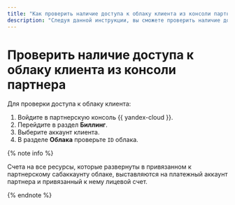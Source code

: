 ```yaml
---
title: "Как проверить наличие доступа к облаку клиента из консоли партнера"
description: "Следуя данной инструкции, вы сможете проверить наличие доступа к облаку клиента из консоли партнера." 
---
```


# Проверить наличие доступа к облаку клиента из консоли партнера

Для проверки доступа к облаку клиента:

1. Войдите в партнерскую консоль {{ yandex-cloud }}.
1. Перейдите в раздел **Биллинг**.
1. Выберите аккаунт клиента.
1. В разделе **Облака** проверьте `ID` облака.

{% note info %}

Счета на все ресурсы, которые развернуты в привязанном к партнерскому сабаккаунту облаке, выставляются на платежный аккаунт партнера и привязанный к нему лицевой счет.

{% endnote %}
